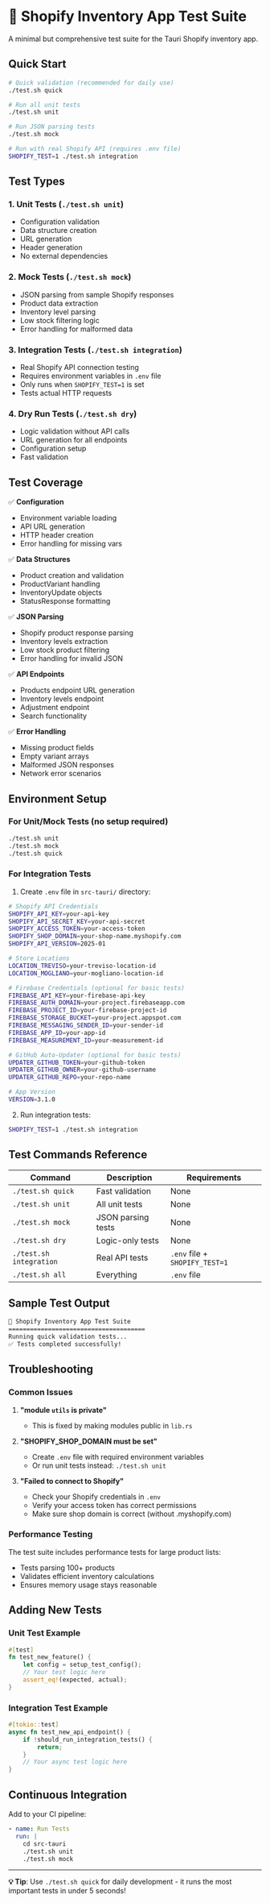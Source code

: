# 🧪 Shopify Inventory App Test Suite

A minimal but comprehensive test suite for the Tauri Shopify inventory app.

## Quick Start

```bash
# Quick validation (recommended for daily use)
./test.sh quick

# Run all unit tests
./test.sh unit

# Run JSON parsing tests
./test.sh mock

# Run with real Shopify API (requires .env file)
SHOPIFY_TEST=1 ./test.sh integration
```

## Test Types

### 1. **Unit Tests** (`./test.sh unit`)
- Configuration validation
- Data structure creation
- URL generation
- Header generation
- No external dependencies

### 2. **Mock Tests** (`./test.sh mock`)
- JSON parsing from sample Shopify responses
- Product data extraction
- Inventory level parsing
- Low stock filtering logic
- Error handling for malformed data

### 3. **Integration Tests** (`./test.sh integration`)
- Real Shopify API connection testing
- Requires environment variables in `.env` file
- Only runs when `SHOPIFY_TEST=1` is set
- Tests actual HTTP requests

### 4. **Dry Run Tests** (`./test.sh dry`)
- Logic validation without API calls
- URL generation for all endpoints
- Configuration setup
- Fast validation

## Test Coverage

✅ **Configuration**
- Environment variable loading
- API URL generation  
- HTTP header creation
- Error handling for missing vars

✅ **Data Structures**
- Product creation and validation
- ProductVariant handling
- InventoryUpdate objects
- StatusResponse formatting

✅ **JSON Parsing**
- Shopify product response parsing
- Inventory levels extraction
- Low stock product filtering
- Error handling for invalid JSON

✅ **API Endpoints**
- Products endpoint URL generation
- Inventory levels endpoint
- Adjustment endpoint
- Search functionality

✅ **Error Handling**
- Missing product fields
- Empty variant arrays
- Malformed JSON responses
- Network error scenarios

## Environment Setup

### For Unit/Mock Tests (no setup required)
```bash
./test.sh unit
./test.sh mock
./test.sh quick
```

### For Integration Tests
1. Create `.env` file in `src-tauri/` directory:
```bash
# Shopify API Credentials
SHOPIFY_API_KEY=your-api-key
SHOPIFY_API_SECRET_KEY=your-api-secret
SHOPIFY_ACCESS_TOKEN=your-access-token
SHOPIFY_SHOP_DOMAIN=your-shop-name.myshopify.com
SHOPIFY_API_VERSION=2025-01

# Store Locations
LOCATION_TREVISO=your-treviso-location-id
LOCATION_MOGLIANO=your-mogliano-location-id

# Firebase Credentials (optional for basic tests)
FIREBASE_API_KEY=your-firebase-api-key
FIREBASE_AUTH_DOMAIN=your-project.firebaseapp.com
FIREBASE_PROJECT_ID=your-firebase-project-id
FIREBASE_STORAGE_BUCKET=your-project.appspot.com
FIREBASE_MESSAGING_SENDER_ID=your-sender-id
FIREBASE_APP_ID=your-app-id
FIREBASE_MEASUREMENT_ID=your-measurement-id

# GitHub Auto-Updater (optional for basic tests)
UPDATER_GITHUB_TOKEN=your-github-token
UPDATER_GITHUB_OWNER=your-github-username
UPDATER_GITHUB_REPO=your-repo-name

# App Version
VERSION=3.1.0
```

2. Run integration tests:
```bash
SHOPIFY_TEST=1 ./test.sh integration
```

## Test Commands Reference

| Command | Description | Requirements |
|---------|-------------|--------------|
| `./test.sh quick` | Fast validation | None |
| `./test.sh unit` | All unit tests | None |
| `./test.sh mock` | JSON parsing tests | None |
| `./test.sh dry` | Logic-only tests | None |
| `./test.sh integration` | Real API tests | `.env` file + `SHOPIFY_TEST=1` |
| `./test.sh all` | Everything | `.env` file |

## Sample Test Output

```bash
🧪 Shopify Inventory App Test Suite
======================================
Running quick validation tests...
✅ Tests completed successfully!
```

## Troubleshooting

### Common Issues

1. **"module `utils` is private"**
   - This is fixed by making modules public in `lib.rs`

2. **"SHOPIFY_SHOP_DOMAIN must be set"**
   - Create `.env` file with required environment variables
   - Or run unit tests instead: `./test.sh unit`

3. **"Failed to connect to Shopify"**
   - Check your Shopify credentials in `.env`
   - Verify your access token has correct permissions
   - Make sure shop domain is correct (without .myshopify.com)

### Performance Testing

The test suite includes performance tests for large product lists:
- Tests parsing 100+ products
- Validates efficient inventory calculations
- Ensures memory usage stays reasonable

## Adding New Tests

### Unit Test Example
```rust
#[test]
fn test_new_feature() {
    let config = setup_test_config();
    // Your test logic here
    assert_eq!(expected, actual);
}
```

### Integration Test Example
```rust
#[tokio::test]
async fn test_new_api_endpoint() {
    if !should_run_integration_tests() {
        return;
    }
    // Your async test logic here
}
```

## Continuous Integration

Add to your CI pipeline:
```yaml
- name: Run Tests
  run: |
    cd src-tauri
    ./test.sh unit
    ./test.sh mock
```

---

**💡 Tip**: Use `./test.sh quick` for daily development - it runs the most important tests in under 5 seconds! 